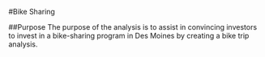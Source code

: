 #Bike Sharing

##Purpose
The purpose of the analysis is to assist in convincing investors to invest in a bike-sharing program in Des Moines by creating a bike trip analysis.
